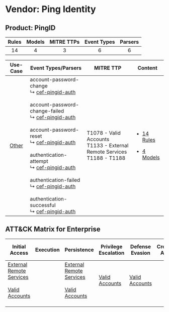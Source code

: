 Vendor: Ping Identity
=====================
Product: PingID
---------------
| Rules | Models | MITRE TTPs | Event Types | Parsers |
|:-----:|:------:|:----------:|:-----------:|:-------:|
|  14   |   4    |     3      |      6      |    6    |

|                Use-Case                | Event Types/Parsers                                                                                                                                                                                                                                                                                                                                                                                                                                                                                                                                                                                           | MITRE TTP                                                                       | Content                                                                                                |
|:--------------------------------------:| ------------------------------------------------------------------------------------------------------------------------------------------------------------------------------------------------------------------------------------------------------------------------------------------------------------------------------------------------------------------------------------------------------------------------------------------------------------------------------------------------------------------------------------------------------------------------------------------------------------- | ------------------------------------------------------------------------------- | ------------------------------------------------------------------------------------------------------ |
| [Other](../../../UseCases/uc_other.md) |  account-password-change<br> ↳ [cef-pingid-auth](Parsers/parserContent_cef-pingid-auth.md)<br><br> account-password-change-failed<br> ↳ [cef-pingid-auth](Parsers/parserContent_cef-pingid-auth.md)<br><br> account-password-reset<br> ↳ [cef-pingid-auth](Parsers/parserContent_cef-pingid-auth.md)<br><br> authentication-attempt<br> ↳ [cef-pingid-auth](Parsers/parserContent_cef-pingid-auth.md)<br><br> authentication-failed<br> ↳ [cef-pingid-auth](Parsers/parserContent_cef-pingid-auth.md)<br><br> authentication-successful<br> ↳ [cef-pingid-auth](Parsers/parserContent_cef-pingid-auth.md)<br> | T1078 - Valid Accounts<br>T1133 - External Remote Services<br>T1188 - T1188<br> | [<ul><li>14 Rules</li></ul><ul><li>4 Models</li></ul>](Rules_Models/r_m_ping_identity_pingid_Other.md) |

ATT&CK Matrix for Enterprise
----------------------------
| Initial Access                                                                                                                                   | Execution | Persistence                                                                                                                                      | Privilege Escalation                                                | Defense Evasion                                                     | Credential Access | Discovery | Lateral Movement | Collection | Command and Control | Exfiltration | Impact |
| ------------------------------------------------------------------------------------------------------------------------------------------------ | --------- | ------------------------------------------------------------------------------------------------------------------------------------------------ | ------------------------------------------------------------------- | ------------------------------------------------------------------- | ----------------- | --------- | ---------------- | ---------- | ------------------- | ------------ | ------ |
| [External Remote Services](https://attack.mitre.org/techniques/T1133)<br><br>[Valid Accounts](https://attack.mitre.org/techniques/T1078)<br><br> |           | [External Remote Services](https://attack.mitre.org/techniques/T1133)<br><br>[Valid Accounts](https://attack.mitre.org/techniques/T1078)<br><br> | [Valid Accounts](https://attack.mitre.org/techniques/T1078)<br><br> | [Valid Accounts](https://attack.mitre.org/techniques/T1078)<br><br> |                   |           |                  |            |                     |              |        |